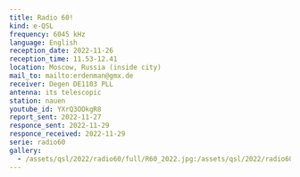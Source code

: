 ```yaml
---
title: Radio 60!
kind: e-QSL
frequency: 6045 kHz
language: English
reception_date: 2022-11-26
reception_time: 11.53-12.41
location: Moscow, Russia (inside city)
mail_to: mailto:erdenman@gmx.de
receiver: Degen DE1103 PLL
antenna: its telescopic
station: nauen
youtube_id: YXrQ3OOkgR8
report_sent: 2022-11-27
responce_sent: 2022-11-29
responce_received: 2022-11-29
serie: radio60
gallery:
  - /assets/qsl/2022/radio60/full/R60_2022.jpg:/assets/qsl/2022/radio60/small/R60_2022.jpg
---
```

